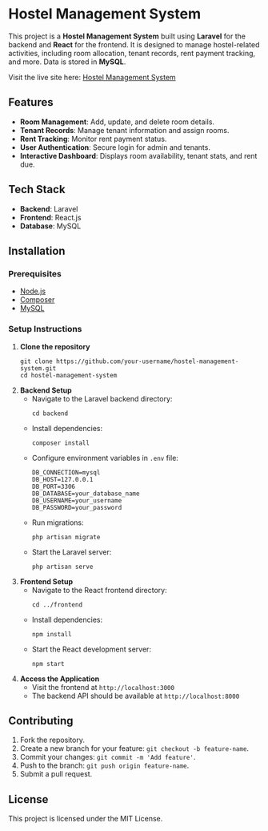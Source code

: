 <h1>Hostel Management System</h1>

<p>This project is a <strong>Hostel Management System</strong> built using <strong>Laravel</strong> for the backend and <strong>React</strong> for the frontend. It is designed to manage hostel-related activities, including room allocation, tenant records, rent payment tracking, and more. Data is stored in <strong>MySQL</strong>.</p>

<p>Visit the live site here: <a href="https://hostel-management-web-site.vercel.app/">Hostel Management System</a></p>

<h2>Features</h2>

<ul>
  <li><strong>Room Management</strong>: Add, update, and delete room details.</li>
  <li><strong>Tenant Records</strong>: Manage tenant information and assign rooms.</li>
  <li><strong>Rent Tracking</strong>: Monitor rent payment status.</li>
  <li><strong>User Authentication</strong>: Secure login for admin and tenants.</li>
  <li><strong>Interactive Dashboard</strong>: Displays room availability, tenant stats, and rent due.</li>
</ul>

<h2>Tech Stack</h2>

<ul>
  <li><strong>Backend</strong>: Laravel</li>
  <li><strong>Frontend</strong>: React.js</li>
  <li><strong>Database</strong>: MySQL</li>
</ul>

<h2>Installation</h2>

<h3>Prerequisites</h3>

<ul>
  <li><a href="https://nodejs.org/">Node.js</a></li>
  <li><a href="https://getcomposer.org/">Composer</a></li>
  <li><a href="https://www.mysql.com/">MySQL</a></li>
</ul>

<h3>Setup Instructions</h3>

<ol>
  <li><strong>Clone the repository</strong>
    <pre><code>git clone https://github.com/your-username/hostel-management-system.git
cd hostel-management-system</code></pre>
  </li>

  <li><strong>Backend Setup</strong>
    <ul>
      <li>Navigate to the Laravel backend directory:
        <pre><code>cd backend</code></pre>
      </li>
      <li>Install dependencies:
        <pre><code>composer install</code></pre>
      </li>
      <li>Configure environment variables in <code>.env</code> file:
        <pre><code>DB_CONNECTION=mysql
DB_HOST=127.0.0.1
DB_PORT=3306
DB_DATABASE=your_database_name
DB_USERNAME=your_username
DB_PASSWORD=your_password</code></pre>
      </li>
      <li>Run migrations:
        <pre><code>php artisan migrate</code></pre>
      </li>
      <li>Start the Laravel server:
        <pre><code>php artisan serve</code></pre>
      </li>
    </ul>
  </li>

  <li><strong>Frontend Setup</strong>
    <ul>
      <li>Navigate to the React frontend directory:
        <pre><code>cd ../frontend</code></pre>
      </li>
      <li>Install dependencies:
        <pre><code>npm install</code></pre>
      </li>
      <li>Start the React development server:
        <pre><code>npm start</code></pre>
      </li>
    </ul>
  </li>

  <li><strong>Access the Application</strong>
    <ul>
      <li>Visit the frontend at <code>http://localhost:3000</code></li>
      <li>The backend API should be available at <code>http://localhost:8000</code></li>
    </ul>
  </li>
</ol>

<h2>Contributing</h2>

<ol>
  <li>Fork the repository.</li>
  <li>Create a new branch for your feature: <code>git checkout -b feature-name</code>.</li>
  <li>Commit your changes: <code>git commit -m 'Add feature'</code>.</li>
  <li>Push to the branch: <code>git push origin feature-name</code>.</li>
  <li>Submit a pull request.</li>
</ol>

<h2>License</h2>

<p>This project is licensed under the MIT License.</p>
